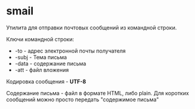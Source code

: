 # smail

Утилита для отправки почтовых сообщений из командной строки.

Ключи командной строки:

- \-to - адрес электронной почты получателя
- \-subj - Тема письма
- \-data - содержание письма
- \-att - файл вложения

Кодировка сообщения - **UTF-8**

Содержание письма - файл в формате HTML, либо plain. Для коротких сообщений можно просто передать "содержимое письма"

